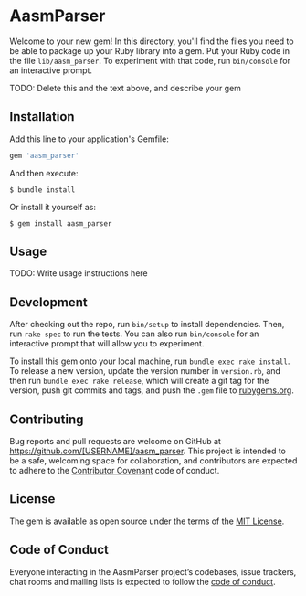 # AasmParser

Welcome to your new gem! In this directory, you'll find the files you need to be able to package up your Ruby library into a gem. Put your Ruby code in the file `lib/aasm_parser`. To experiment with that code, run `bin/console` for an interactive prompt.

TODO: Delete this and the text above, and describe your gem

## Installation

Add this line to your application's Gemfile:

```ruby
gem 'aasm_parser'
```

And then execute:

    $ bundle install

Or install it yourself as:

    $ gem install aasm_parser

## Usage

TODO: Write usage instructions here

## Development

After checking out the repo, run `bin/setup` to install dependencies. Then, run `rake spec` to run the tests. You can also run `bin/console` for an interactive prompt that will allow you to experiment.

To install this gem onto your local machine, run `bundle exec rake install`. To release a new version, update the version number in `version.rb`, and then run `bundle exec rake release`, which will create a git tag for the version, push git commits and tags, and push the `.gem` file to [rubygems.org](https://rubygems.org).

## Contributing

Bug reports and pull requests are welcome on GitHub at https://github.com/[USERNAME]/aasm_parser. This project is intended to be a safe, welcoming space for collaboration, and contributors are expected to adhere to the [Contributor Covenant](http://contributor-covenant.org) code of conduct.

## License

The gem is available as open source under the terms of the [MIT License](https://opensource.org/licenses/MIT).

## Code of Conduct

Everyone interacting in the AasmParser project’s codebases, issue trackers, chat rooms and mailing lists is expected to follow the [code of conduct](https://github.com/[USERNAME]/aasm_parser/blob/master/CODE_OF_CONDUCT.md).
